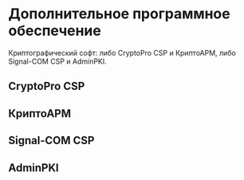 # Дополнительное программное обеспечение

Криптографический софт: либо CryptoPro CSP и КриптоАРМ, либо Signal-COM CSP и AdminPKI.

## CryptoPro CSP

## КриптоАРМ

## Signal-COM CSP

## AdminPKI
